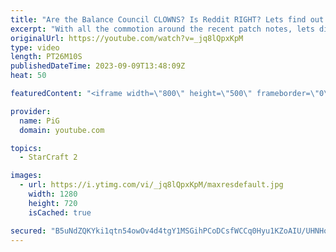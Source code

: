 ```yaml
---
title: "Are the Balance Council CLOWNS? Is Reddit RIGHT? Lets find out! | r/StarCraft2"
excerpt: "With all the commotion around the recent patch notes, lets dive onto reddit and see what some members of the community have on their minds, some of which comes off as interesting criticism, and other as mindless rambling. Lets go dumpster diving into r/StarCraft2!  -- 🐷 Second Channel for Learning StarCraft"
originalUrl: https://youtube.com/watch?v=_jq8lQpxKpM
type: video
length: PT26M10S
publishedDateTime: 2023-09-09T13:48:09Z
heat: 50

featuredContent: "<iframe width=\"800\" height=\"500\" frameborder=\"0\" src=\"https://www.youtube.com/embed/_jq8lQpxKpM\" allow=\"accelerometer; autoplay; encrypted-media; gyroscope; picture-in-picture\" allowfullscreen></iframe>"

provider:
  name: PiG
  domain: youtube.com

topics:
  - StarCraft 2

images:
  - url: https://i.ytimg.com/vi/_jq8lQpxKpM/maxresdefault.jpg
    width: 1280
    height: 720
    isCached: true

secured: "B5uNdZQKYki1qtn54owOv4d4tgY1MSGihPCoDCsfWCCq0Hyu1KZoAIU/UHNHopfE5S0g+yWdhniq2YHL/ZyMF9nvYsgCkHJKt6RKJueMLM04omY8xWpANDLWaXTcxIZ2SkLQ3rI/DKZ7b4MvSiC/iQ3k952zHhCD/yeYXk4Q7AlIE2znzw/C1GcnIfq6f+pOmoypno4mcQZWe96li+5lB4RPCRyawKVED/TGbT2wTEC55Y64JZaQu5KMgpR5QYRW2qsnaHuE9qejmhFFoDLVjtgQ8fNJCyK4Xi6j7m5N/xhs9E7Z7sc4mI1YjuElc6Ib7uf9DQNx9NTjEwfQliYrpUxbPZBflhBZfaxdkK7FH59w4M3ywwDMUnoNT/Kl7Ibn834vnQrh2iIDamDWpNGtgBqrXf4siLhzWmT3RiBLtfk=;9b9/OfmmGH2UGj+keaOqHg=="
---
```



